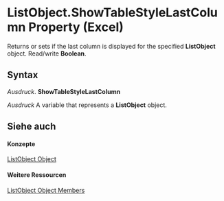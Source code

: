 
# ListObject.ShowTableStyleLastColumn Property (Excel)

Returns or sets if the last column is displayed for the specified  **ListObject** object. Read/write **Boolean**.


## Syntax

 _Ausdruck_. **ShowTableStyleLastColumn**

 _Ausdruck_ A variable that represents a **ListObject** object.


## Siehe auch


#### Konzepte


[ListObject Object](46de6c4f-8ce0-0c7d-da59-6e52f5eab612.md)
#### Weitere Ressourcen


[ListObject Object Members](http://msdn.microsoft.com/library/d34f895c-cf60-f644-866b-7b757716e7a6%28Office.15%29.aspx)